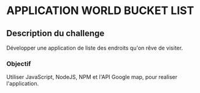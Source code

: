 # APPLICATION WORLD BUCKET LIST 

## Description du challenge

Développer une application de liste des endroits qu'on rêve de visiter.

### Objectif

 Utiliser JavaScript, NodeJS, NPM et l'API Google map, pour realiser l'application.
